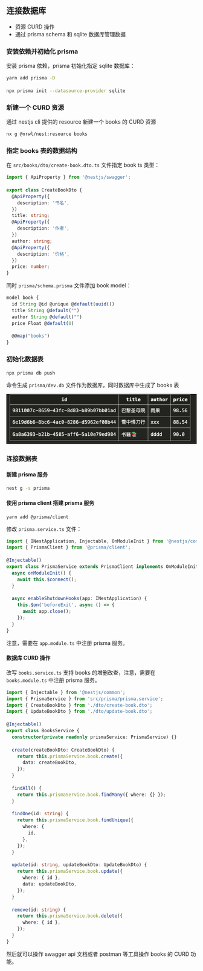 ## 连接数据库

- 资源 CURD 操作
- 通过 prisma schema 和 sqlite 数据库管理数据

### 安装依赖并初始化 prisma

安装 prisma 依赖，prisma 初始化指定 sqlite 数据库：

```bash
yarn add prisma -D

npx prisma init --datasource-provider sqlite
```

### 新建一个 CURD 资源

通过 nestjs cli 提供的 resource 新建一个 books 的 CURD 资源

```bash
nx g @nrwl/nest:resource books
```

### 指定 books 表的数据结构

在 `src/books/dto/create-book.dto.ts` 文件指定 book ts 类型：

```ts
import { ApiProperty } from '@nestjs/swagger';

export class CreateBookDto {
  @ApiProperty({
    description: '书名',
  })
  title: string;
  @ApiProperty({
    description: '作者',
  })
  author: string;
  @ApiProperty({
    description: '价格',
  })
  price: number;
}

```

同时 `prisma/schema.prisma` 文件添加 book model：

```js
model book {
  id String @id @unique @default(uuid())
  title String @default("")
  author String @default("")
  price Float @default(0)

  @@map("books")
}
```

### 初始化数据表

```
npx prisma db push
```

命令生成 `prisma/dev.db` 文件作为数据库，同时数据库中生成了 books 表

![books 数据表](imgs/sql-book.png)

### 连接数据表

#### 新建 prisma 服务

```bash
nest g -s prisma
```

#### 使用 prisma client 搭建 prisma 服务

```
yarn add @prisma/client
```

修改 `prisma.service.ts` 文件：

```ts
import { INestApplication, Injectable, OnModuleInit } from '@nestjs/common';
import { PrismaClient } from '@prisma/client';

@Injectable()
export class PrismaService extends PrismaClient implements OnModuleInit {
  async onModuleInit() {
    await this.$connect();
  }

  async enableShutdownHooks(app: INestApplication) {
    this.$on('beforeExit', async () => {
      await app.close();
    });
  }
}
```

注意，需要在 `app.module.ts` 中注册 prisma 服务。

#### 数据库 CURD 操作

改写 `books.service.ts` 支持 books 的增删改查，注意，需要在 `books.module.ts` 中注册 prisma 服务。

```ts
import { Injectable } from '@nestjs/common';
import { PrismaService } from 'src/prisma/prisma.service';
import { CreateBookDto } from './dto/create-book.dto';
import { UpdateBookDto } from './dto/update-book.dto';

@Injectable()
export class BooksService {
  constructor(private readonly prismaService: PrismaService) {}

  create(createBookDto: CreateBookDto) {
    return this.prismaService.book.create({
      data: createBookDto,
    });
  }

  findAll() {
    return this.prismaService.book.findMany({ where: {} });
  }

  findOne(id: string) {
    return this.prismaService.book.findUnique({
      where: {
        id,
      },
    });
  }

  update(id: string, updateBookDto: UpdateBookDto) {
    return this.prismaService.book.update({
      where: { id },
      data: updateBookDto,
    });
  }

  remove(id: string) {
    return this.prismaService.book.delete({
      where: { id },
    });
  }
}
```

然后就可以操作 swagger api 文档或者 postman 等工具操作 books 的 CURD 功能。








